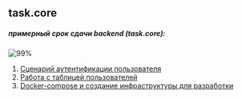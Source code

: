 ## task.core


##### примерный срок сдачи backend (task.core): 
![99%](https://progress-bar.dev/99)

1. [Сценарий аутентификации пользователя](documentation/scenario/scenario-auth-user.md)
2. [Работа с таблицей пользователей](documentation/CRUD/crud_for_users/crud_for_users.md)
3. [Docker-compose и создание инфраструктуры для разработки](documentation/docker-compose/docker-compose.md)
